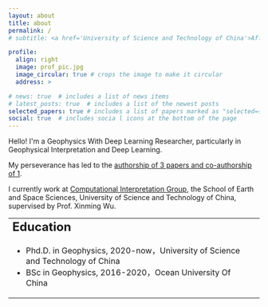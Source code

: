 ```yaml
---
layout: about
title: about
permalink: /
# subtitle: <a href='University of Science and Technology of China'>Affiliations</a>. Address. Contacts. Moto. Etc.

profile:
  align: right
  image: prof_pic.jpg
  image_circular: true # crops the image to make it circular
  address: >

# news: true  # includes a list of news items
# latest_posts: true  # includes a list of the newest posts
selected_papers: true # includes a list of papers marked as "selected={true}"
social: true  # includes socia l icons at the bottom of the page
---
```


<!-- Hanlin Sheng currently works at [Computational Interpretation Group](http://cig.ustc.edu.cn/hanlin/list.htm), the School of Earth and Space Sciences, University of Science and Technology of China, supervised by Prof. Xinming Wu. Hanlin does research in Geophysics and Artificial Intelligence. -->

Hello! I'm a Geophysics With Deep Learning Researcher, particularly in Geophysical Interpretation and Deep Learning. 

My perseverance has led to the [authorship of 3 papers and co-authorship of 1](https://scholar.google.com/citations?user=nVlz0lEAAAAJ&hl=zh-CN). 

I currently work at [Computational Interpretation Group](http://cig.ustc.edu.cn/hanlin/list.htm), the School of Earth and Space Sciences, University of Science and Technology of China, supervised by Prof. Xinming Wu.

<table style="border: none;">
  <tr style="border: none;">
    <td valign="top" style="border: none;">
<h2 style="margin-top:0;">Education</h2>

<ul>
  <li>Phd.D. in Geophysics, 2020-now，University of Science and Technology of China</li>
  <li>BSc in Geophysics, 2016-2020，Ocean University Of China</li>
</ul>
    </td>
    <td valign="top" style="border: none;">


